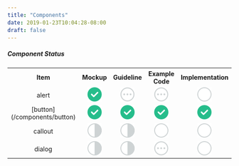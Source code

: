 ```yaml
---
title: "Components"
date: 2019-01-23T10:04:28-08:00
draft: false
---
```


<h5>Component Status</h5>
<table>
  <tr>
    <th>Item</th>
    <th>Mockup</th> 
    <th>Guideline</th>
    <th>Example Code</th>
    <th>Implementation</th>
  </tr>
  <tr align="center">
    <td>alert</td>
    <td><img src="svgs/cs-done.svg"></td> 
    <td><img src="svgs/cs-queue.svg"></td> 
    <td><img src="svgs/cs-queue.svg"></td> 
    <td><img src="svgs/cs-circle.svg"></td> 
  </tr>
  <tr align="center">
    <td>[button](/components/button)</td>
    <td><img src="svgs/cs-done.svg"></td> 
    <td><img src="svgs/cs-done.svg"></td> 
    <td><img src="svgs/cs-done.svg"></td> 
    <td><img src="svgs/cs-done.svg"></td> 
  </tr>
  <tr align="center">
    <td>callout</td>
    <td><img src="svgs/cs-progress.svg"></td> 
    <td><img src="svgs/cs-progress.svg"></td> 
    <td><img src="svgs/cs-circle.svg"></td> 
    <td><img src="svgs/cs-circle.svg"></td> 
  </tr>
  <tr align="center">
    <td>dialog</td>
    <td><img src="svgs/cs-progress.svg"></td> 
    <td><img src="svgs/cs-progress.svg"></td> 
    <td><img src="svgs/cs-queue.svg"></td> 
    <td><img src="svgs/cs-circle.svg"></td> 
  </tr>
</table>


